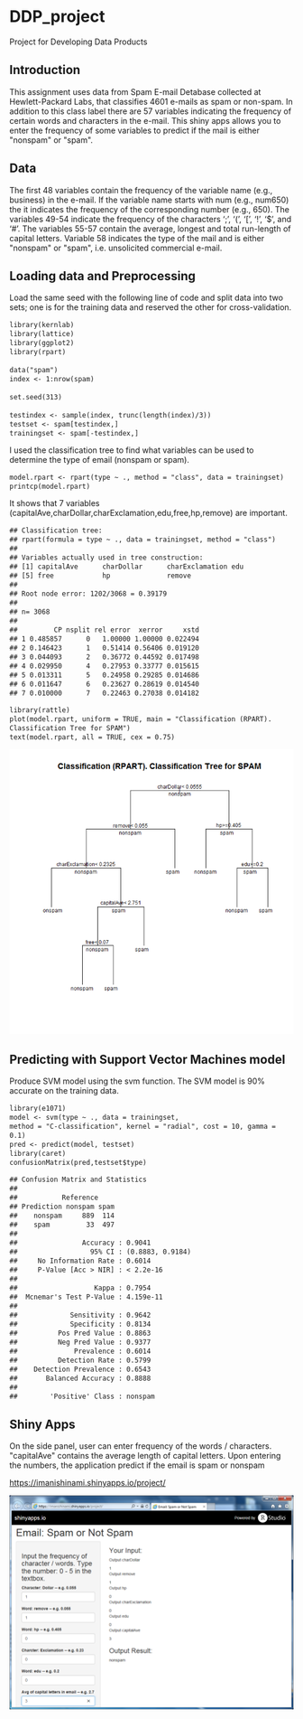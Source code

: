 # DDP_project
Project for Developing Data Products

## Introduction
This assignment uses data from Spam E-mail Detabase collected at Hewlett-Packard Labs, that classifies 4601 e-mails as spam or non-spam. In addition to this class label there are 57 variables indicating the frequency of certain words and characters in the e-mail.
This shiny apps allows you to enter the frequency of some variables to predict if the mail is either "nonspam" or "spam".

## Data
The first 48 variables contain the frequency of the variable name (e.g., business) in the e-mail. If the variable name starts with num (e.g., num650) the it indicates the frequency of the corresponding number (e.g., 650). The variables 49-54 indicate the frequency of the characters ‘;’, ‘(’, ‘[’, ‘!’, ‘\$’, and ‘\#’. The variables 55-57 contain the average, longest and total run-length of capital letters. Variable 58 indicates the type of the mail and is either "nonspam" or "spam", i.e. unsolicited commercial e-mail.

## Loading data and Preprocessing
Load the same seed with the following line of code and split data into two sets; one is for the training data and reserved the other for cross-validation. 

```
library(kernlab)
library(lattice)
library(ggplot2)
library(rpart)

data("spam")
index <- 1:nrow(spam)

set.seed(313)

testindex <- sample(index, trunc(length(index)/3))
testset <- spam[testindex,]
trainingset <- spam[-testindex,]
```
I used the classification tree to find what variables can be used to determine the type of email (nonspam or spam).

```
model.rpart <- rpart(type ~ ., method = "class", data = trainingset)
printcp(model.rpart)
```

It shows that 7 variables (capitalAve,charDollar,charExclamation,edu,free,hp,remove) are important.


```
## Classification tree:
## rpart(formula = type ~ ., data = trainingset, method = "class")
## 
## Variables actually used in tree construction:
## [1] capitalAve      charDollar      charExclamation edu            
## [5] free            hp              remove         
## 
## Root node error: 1202/3068 = 0.39179
## 
## n= 3068 
## 
##         CP nsplit rel error  xerror     xstd
## 1 0.485857      0   1.00000 1.00000 0.022494
## 2 0.146423      1   0.51414 0.56406 0.019120
## 3 0.044093      2   0.36772 0.44592 0.017498
## 4 0.029950      4   0.27953 0.33777 0.015615
## 5 0.013311      5   0.24958 0.29285 0.014686
## 6 0.011647      6   0.23627 0.28619 0.014540
## 7 0.010000      7   0.22463 0.27038 0.014182
```

```
library(rattle)
plot(model.rpart, uniform = TRUE, main = "Classification (RPART). Classification Tree for SPAM")
text(model.rpart, all = TRUE, cex = 0.75)

```

![Classification Tree for SPAM](figure/ClassTree.png) 

## Predicting with Support Vector Machines model

Produce SVM model using the svm function. The SVM model is 90% accurate on the training data.

```
library(e1071)
model <- svm(type ~ ., data = trainingset, 
method = "C-classification", kernel = "radial", cost = 10, gamma = 0.1)
pred <- predict(model, testset)
library(caret)
confusionMatrix(pred,testset$type)
```
```
## Confusion Matrix and Statistics
## 
##           Reference
## Prediction nonspam spam
##    nonspam     889  114
##    spam         33  497
##                                           
##                Accuracy : 0.9041          
##                  95% CI : (0.8883, 0.9184)
##     No Information Rate : 0.6014          
##     P-Value [Acc > NIR] : < 2.2e-16       
##                                           
##                   Kappa : 0.7954          
##  Mcnemar's Test P-Value : 4.159e-11       
##                                           
##             Sensitivity : 0.9642          
##             Specificity : 0.8134          
##          Pos Pred Value : 0.8863          
##          Neg Pred Value : 0.9377          
##              Prevalence : 0.6014          
##          Detection Rate : 0.5799          
##    Detection Prevalence : 0.6543          
##       Balanced Accuracy : 0.8888          
##                                           
##        'Positive' Class : nonspam         
```

## Shiny Apps
On the side panel, user can enter frequency of the words / characters. "capitalAve" contains the average length of capital letters.
Upon entering the numbers, the application predict if the email is spam or nonspam

https://imanishinami.shinyapps.io/project/

![Screenshot of Shiny Apps](figure/screenshot.png) 
